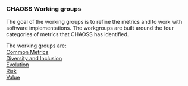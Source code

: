 ### CHAOSS Working groups

The goal of the working groups is to refine the metrics and to work with software implementations. The workgroups are built around the four categories of metrics that CHAOSS has identified.

The working groups are:  
[Common Metrics](https://github.com/chaoss/metrics)   
[Diversity and Inclusion](https://github.com/chaoss/wg-evolution)  
[Evolution](https://github.com/chaoss/wg-gmd)  
[Risk](https://github.com/chaoss/wg-risk)  
[Value](https://github.com/chaoss/wg-value)  
